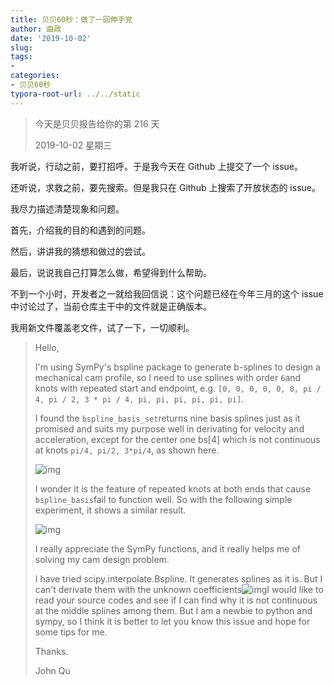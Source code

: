 ```yaml
---
title: 贝贝60秒：做了一回伸手党
author: 曲政
date: '2019-10-02'
slug: 
tags:
- 
categories:
- 贝贝60秒
typora-root-url: ../../static
---
```


>   今天是贝贝报告给你的第 216 天
>
>   2019-10-02 星期三

我听说，行动之前，要打招呼。于是我今天在 Github 上提交了一个 issue。

还听说，求救之前，要先搜索。但是我只在 Github 上搜索了开放状态的 issue。

我尽力描述清楚现象和问题。

首先，介绍我的目的和遇到的问题。

然后，讲讲我的猜想和做过的尝试。

最后，说说我自己打算怎么做，希望得到什么帮助。

不到一个小时，开发者之一就给我回信说：这个问题已经在今年三月的这个 issue 中讨论过了，当前仓库主干中的文件就是正确版本。

我用新文件覆盖老文件，试了一下，一切顺利。

>   Hello,
>
>   I'm using SymPy's bspline package to generate b-splines to design a mechanical cam profile, so I need to use splines with order `6`and knots with repeated start and endpoint, e.g. `[0, 0, 0, 0, 0, 0, pi / 4, pi / 2, 3 * pi / 4, pi, pi, pi, pi, pi, pi]`.
>
>   I found the `bspline_basis_set`returns nine basis splines just as it promised and suits my purpose well in derivating for velocity and acceleration, except for the center one bs[4] which is not continuous at knots `pi/4, pi/2, 3*pi/4`, as shown here.
>
>   ![img](/images/2019-10-02-%E8%B4%9D%E8%B4%9D60%E7%A7%92%EF%BC%9A%E5%81%9A%E4%BA%86%E4%B8%80%E5%9B%9E%E4%BC%B8%E6%89%8B%E5%85%9A/640-20200416091446549.jpeg)
>
>   I wonder it is the feature of repeated knots at both ends that cause `bspline_basis`fail to function well. So with the following simple experiment, it shows a similar result.
>
>   ![img](/images/2019-10-02-%E8%B4%9D%E8%B4%9D60%E7%A7%92%EF%BC%9A%E5%81%9A%E4%BA%86%E4%B8%80%E5%9B%9E%E4%BC%B8%E6%89%8B%E5%85%9A/640.png)
>
>   I really appreciate the SymPy functions, and it really helps me of solving my cam design problem.
>
>   I have tried scipy.interpolate.Bspline. It generates splines as it is. But I can't derivate them with the unknown coefficients![img](/images/2019-10-02-%E8%B4%9D%E8%B4%9D60%E7%A7%92%EF%BC%9A%E5%81%9A%E4%BA%86%E4%B8%80%E5%9B%9E%E4%BC%B8%E6%89%8B%E5%85%9A/640-20200416091446586.jpeg)I would like to read your source codes and see if I can find why it is not continuous at the middle splines among them. But I am a newbie to python and sympy, so I think it is better to let you know this issue and hope for some tips for me.
>
>   Thanks.
>
>   John Qu